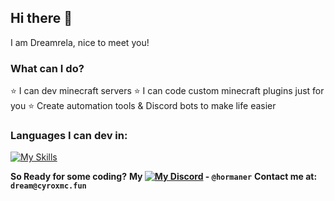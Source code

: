 ## Hi there 👋
I am Dreamrela, nice to meet you!

### What can I do?
⭐ I can dev minecraft servers
⭐ I can code custom minecraft plugins just for you
⭐ Create automation tools & Discord bots to make life easier

### Languages I can dev in:
[![My Skills](https://skillicons.dev/icons?i=js,html,css,java,python,maven)](https://skillicons.dev)

**So Ready for some coding?**
**My [![My Discord](https://skillicons.dev/icons?i=discord)](https://skillicons.dev) - `@hormaner`**
**Contact me at: `dream@cyroxmc.fun`**
